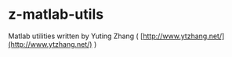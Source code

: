 # z-matlab-utils

Matlab utilities written by Yuting Zhang ( [http://www.ytzhang.net/](http://www.ytzhang.net/) )

